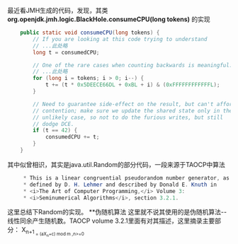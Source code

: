 最近看JMH生成的代码，发现，其类 **org.openjdk.jmh.logic.BlackHole.consumeCPU(long tokens)** 的实现
```java
    public static void consumeCPU(long tokens) {
        // If you are looking at this code trying to understand
        // ...此处略
        long t = consumedCPU;

        // One of the rare cases when counting backwards is meaningful:
        // ...此处略
        for (long i = tokens; i > 0; i--) {
            t += (t * 0x5DEECE66DL + 0xBL + i) & (0xFFFFFFFFFFFFL);
        }

        // Need to guarantee side-effect on the result, but can't afford
        // contention; make sure we update the shared state only in the
        // unlikely case, so not to do the furious writes, but still
        // dodge DCE.
        if (t == 42) {
            consumedCPU += t;
        }
    }
```
其中似曾相识，其实是java.util.Random的部分代码，一段来源于TAOCP中算法
```java
     * This is a linear congruential pseudorandom number generator, as
     * defined by D. H. Lehmer and described by Donald E. Knuth in
     * <i>The Art of Computer Programming,</i> Volume 3:
     * <i>Seminumerical Algorithms</i>, section 3.2.1.
```
这里总结下Random的实现。
**伪随机算法
这里就不说其使用的是伪随机算法--线性同余产生随机数。TAOCP volume 3.2.1里面有对其描述，这里摘录主要部分：
    X<sub>n+1<sub> = (aX<sub>n</sub>+c) mod m ,n>=0





